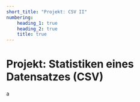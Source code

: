 ```yaml
---
short_title: "Projekt: CSV II"
numbering:
    heading_1: true
    heading_2: true
    title: true
---
```


# Projekt: Statistiken eines Datensatzes (CSV)

a